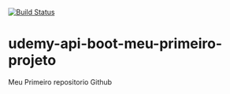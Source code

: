 [![Build Status](https://travis-ci.org/silvioangels/udemy-api-boot-meu-primeiro-projeto.svg?branch=master)](https://travis-ci.org/silvioangels/udemy-api-boot-meu-primeiro-projeto)
# udemy-api-boot-meu-primeiro-projeto
Meu Primeiro repositorio Github
